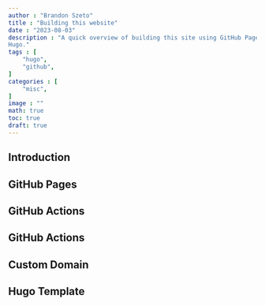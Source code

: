 ```yaml
---
author : "Brandon Szeto"
title : "Building this website"
date : "2023-08-03"
description : "A quick overview of building this site using GitHub Pages and
Hugo." 
tags : [
    "hugo",
    "github",
]
categories : [
    "misc",
]
image : ""
math: true
toc: true
draft: true
---
```


## Introduction

## GitHub Pages

## GitHub Actions

## GitHub Actions

## Custom Domain

## Hugo Template
